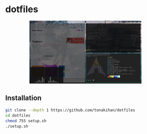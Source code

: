 # dotfiles
<p align="center"><img width=70% src="screenshots/hypr.png" /></p>

## Installation
``` bash
git clone --depth 1 https://github.com/tonakihan/dotfiles
cd dotfiles
chmod 755 setup.sh
./setup.sh
```
